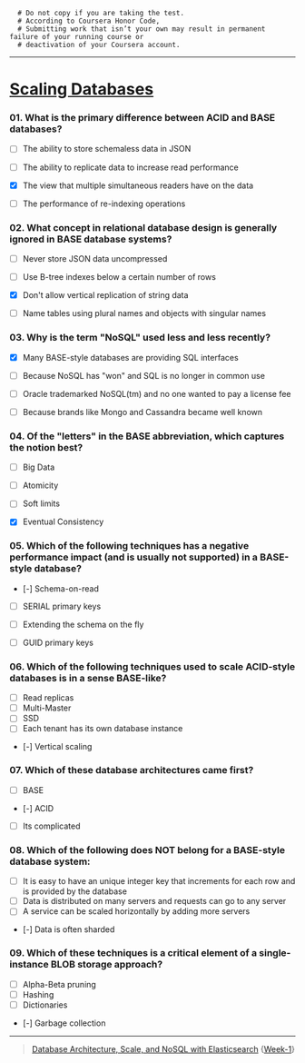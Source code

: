 ```
  # Do not copy if you are taking the test.
  # According to Coursera Honor Code,
  # Submitting work that isn’t your own may result in permanent failure of your running course or  
  # deactivation of your Coursera account.
```
--- 

# [Scaling Databases](https://www.coursera.org/learn/database-architecture-scale-nosql-elasticsearch-postgresql/exam/BlD7f/scaling-databases/)

### 01. What is the primary difference between ACID and BASE databases?
- [ ] The ability to store schemaless data in JSON
- [ ] The ability to replicate data to increase read performance
- [x] The view that multiple simultaneous readers have on the data
- [ ] The performance of re-indexing operations


### 02. What concept in relational database design is generally ignored in BASE database systems?
- [ ] Never store JSON data uncompressed 
- [ ] Use B-tree indexes below a certain number of rows
- [x] Don't allow vertical replication of string data
- [ ] Name tables using plural names and objects with singular names


### 03. Why is the term "NoSQL" used less and less recently?
- [x] Many BASE-style databases are providing SQL interfaces
- [ ] Because NoSQL has "won" and SQL is no longer in common use
- [ ] Oracle trademarked NoSQL(tm) and no one wanted to pay a license fee
- [ ] Because brands like Mongo and Cassandra became well known


### 04. Of the "letters" in the BASE abbreviation, which captures the notion best?
- [ ] Big Data
- [ ] Atomicity
- [ ] Soft limits
- [x] Eventual Consistency


### 05. Which of the following techniques has a negative performance impact (and is usually not supported) in a BASE-style database?
- [-] Schema-on-read 
- [ ] SERIAL primary keys
- [ ] Extending the schema on the fly
- [ ] GUID primary keys


### 06. Which of the following techniques used to scale ACID-style databases is in a sense BASE-like?
- [ ] Read replicas
- [ ] Multi-Master
- [ ] SSD
- [ ] Each tenant has its own database instance
- [-] Vertical scaling


### 07. Which of these database architectures came first?
- [ ] BASE
- [-] ACID
- [ ] Its complicated


### 08. Which of the following does NOT belong for a BASE-style database system:
- [ ] It is easy to have an unique integer key that increments for each row and is provided by the database
- [ ] Data is distributed on many servers and requests can go to any server
- [ ] A service can be scaled horizontally by adding more servers
- [-] Data is often sharded 


### 09. Which of these techniques is a critical element of a single-instance BLOB storage approach?
- [ ] Alpha-Beta pruning
- [ ] Hashing
- [ ] Dictionaries
- [-] Garbage collection



--- 
> [Database Architecture, Scale, and NoSQL with Elasticsearch](https://www.coursera.org/learn/database-architecture-scale-nosql-elasticsearch-postgresql/) {[Week-1](https://www.coursera.org/learn/database-architecture-scale-nosql-elasticsearch-postgresql/home/week/1)}
